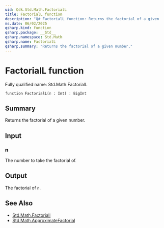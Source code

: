 ```yaml
---
uid: Qdk.Std.Math.FactorialL
title: FactorialL function
description: "Q# FactorialL function: Returns the factorial of a given number."
ms.date: 06/02/2025
qsharp.kind: function
qsharp.package: __Std__
qsharp.namespace: Std.Math
qsharp.name: FactorialL
qsharp.summary: "Returns the factorial of a given number."
---
```


# FactorialL function

Fully qualified name: Std.Math.FactorialL

```qsharp
function FactorialL(n : Int) : BigInt
```

## Summary
Returns the factorial of a given number.

## Input
### n
The number to take the factorial of.

## Output
The factorial of `n`.

## See Also
- [Std.Math.FactorialI](xref:Qdk.Std.Math.FactorialI)
- [Std.Math.ApproximateFactorial](xref:Qdk.Std.Math.ApproximateFactorial)
